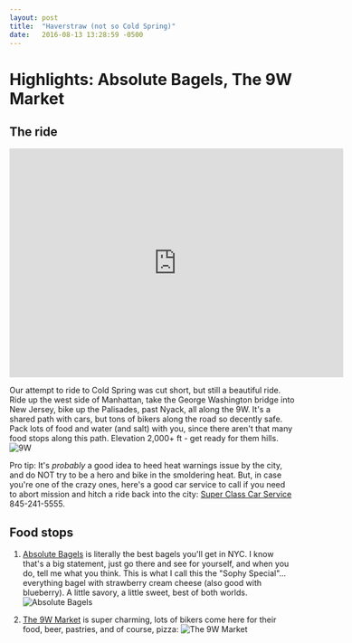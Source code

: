 ```yaml
---
layout: post
title:  "Haverstraw (not so Cold Spring)"
date:   2016-08-13 13:28:59 -0500
---
```

# Highlights: Absolute Bagels, The 9W Market



## The ride

<iframe height='405' width='590' frameborder='0' allowtransparency='true' scrolling='no' src='https://www.strava.com/activities/675103515/embed/6df3a8d622f9bc803216a705ce9bcf0c9ba9d2c6'></iframe>

Our attempt to ride to Cold Spring was cut short, but still a beautiful ride. Ride up the west side of Manhattan, take the George Washington bridge into New Jersey, bike up the Palisades, past Nyack, all along the 9W. It's a shared path with cars, but tons of bikers along the road so decently safe. Pack lots of food and water (and salt) with you, since there aren't that many food stops along this path. Elevation 2,000+ ft - get ready for them hills. 
![9W](https://scontent-lga3-1.xx.fbcdn.net/v/t1.0-9/13903169_10105595927687863_8605254796734259755_n.jpg?oh=802616f809ecb97e5be8d268c3ce41e2&oe=5814F8F8)

Pro tip: It's *probably* a good idea to heed heat warnings issue by the city, and do NOT try to be a hero and bike in the smoldering heat. But, in case you're one of the crazy ones, here's a good car service to call if you need to abort mission and hitch a ride back into the city: <a href="http://www.superclasscarservice.com" target="_blank">Super Class Car Service</a> 845-241-5555.

## Food stops

1. <a href="https://www.yelp.com/biz/absolute-bagels-new-york" target="_blank">Absolute Bagels</a> is literally the best bagels you'll get in NYC. I know that's a big statement, just go there and see for yourself, and when you do, tell me what you think. This is what I call this the "Sophy Special"... everything bagel with strawberry cream cheese (also good with blueberry). A little savory, a little sweet, best of both worlds.
![Absolute Bagels](https://scontent-lga3-1.xx.fbcdn.net/v/t1.0-9/13895211_10105595927533173_1591052456585726293_n.jpg?oh=49d6be08112066c11b3042ec9d8847b0&oe=584EF960)

2. <a href="https://www.yelp.com/biz/the-9w-market-palisades" target="_blank">The 9W Market</a> is super charming, lots of bikers come here for their food, beer, pastries, and of course, pizza:
![The 9W Market](hhttps://scontent-lga3-1.xx.fbcdn.net/v/t1.0-9/13912471_10105595927677883_673775014429174976_n.jpg?oh=849dce20ec60ff15d5c3f1ed5567b837&oe=5810AC3E)